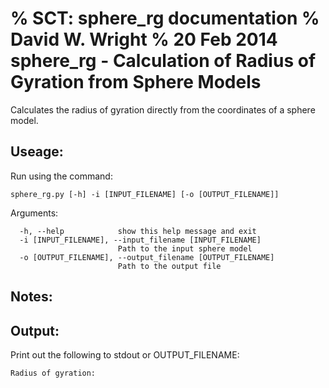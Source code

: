 % SCT: sphere_rg documentation
% David W. Wright
% 20 Feb 2014
sphere_rg - Calculation of Radius of Gyration from Sphere Models
================================================================

Calculates the radius of gyration directly from the coordinates of a sphere model.

Useage:
-------

Run using the command:

~~~~~~~
sphere_rg.py [-h] -i [INPUT_FILENAME] [-o [OUTPUT_FILENAME]]
~~~~~~~

Arguments:

~~~~~~~
  -h, --help            show this help message and exit
  -i [INPUT_FILENAME], --input_filename [INPUT_FILENAME]
                        Path to the input sphere model
  -o [OUTPUT_FILENAME], --output_filename [OUTPUT_FILENAME]
                        Path to the output file
~~~~~~~

Notes:
------

Output:
-------

Print out the following to stdout or OUTPUT_FILENAME:

~~~~~~
Radius of gyration:
~~~~~~
